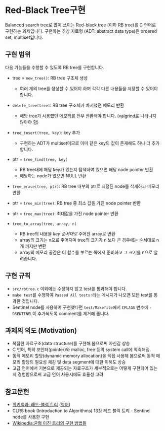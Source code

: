 # Red-Black Tree구현

Balanced search tree로 많이 쓰이는 Red-black tree (이하 RB tree)를 C 언어로 구현하는 과제입니다.
구현하는 추상 자료형 (ADT: abstract data type)은 ordered set, multiset입니다.

## 구현 범위
다음 기능들을 수행할 수 있도록 RB tree를 구현합니다.

- tree = `new_tree()`: RB tree 구조체 생성
  - 여러 개의 tree를 생성할 수 있어야 하며 각각 다른 내용들을 저장할 수 있어야 합니다.
- `delete_tree(tree)`: RB tree 구조체가 차지했던 메모리 반환
  - 해당 tree가 사용했던 메모리를 전부 반환해야 합니다. (valgrind로 나타나지 않아야 함)

- `tree_insert(tree, key)`: key 추가
  - 구현하는 ADT가 multiset이므로 이미 같은 key의 값이 존재해도 하나 더 추가 합니다.
- ptr = `tree_find(tree, key)`
  - RB tree내에 해당 key가 있는지 탐색하여 있으면 해당 node pointer 반환
  - 해당하는 node가 없으면 NULL 반환
- `tree_erase(tree, ptr)`: RB tree 내부의 ptr로 지정된 node를 삭제하고 메모리 반환
- ptr = `tree_min(tree)`: RB tree 중 최소 값을 가진 node pointer 반환
- ptr = `tree_max(tree)`: 최대값을 가진 node pointer 반환

- `tree_to_array(tree, array, n)`
  - RB tree의 내용을 *key 순서대로* 주어진 array로 변환
  - array의 크기는 n으로 주어지며 tree의 크기가 n 보다 큰 경우에는 순서대로 n개 까지만 변환
  - array의 메모리 공간은 이 함수를 부르는 쪽에서 준비하고 그 크기를 n으로 알려줍니다.

## 구현 규칙
- `src/rbtree.c` 이외에는 수정하지 않고 test를 통과해야 합니다.
- `make test`를 수행하여 `Passed All tests!`라는 메시지가 나오면 모든 test를 통과한 것입니다.
- Sentinel node를 사용하여 구현했다면 `test/Makefile`에서 `CFLAGS` 변수에 `-DSENTINEL`이 추가되도록 comment를 제거해 줍니다.

## 과제의 의도 (Motivation)

- 복잡한 자료구조(data structure)를 구현해 봄으로써 자신감 상승
- C 언어, 특히 포인터(pointer)와 malloc, free 등의 system call에 익숙해짐.
- 동적 메모리 할당(dynamic memory allocation)을 직접 사용해 봄으로써 동적 메모리 할당의 필요성 체감 및 data segment에 대한 이해도 상승
- 고급 언어에서 기본으로 제공되는 자료구조가 세부적으로는 어떻게 구현되어 있는지 경험함으로써 고급 언어 사용시에도 효율성 고려

## 참고문헌
- [위키백과: 레드-블랙 트리](https://ko.wikipedia.org/wiki/%EB%A0%88%EB%93%9C-%EB%B8%94%EB%9E%99_%ED%8A%B8%EB%A6%AC)
([영어](https://en.wikipedia.org/wiki/Red%E2%80%93black_tree))
- CLRS book (Introduction to Algorithms) 13장 레드 블랙 트리 - Sentinel node를 사용한 구현
- [Wikipedia:균형 이진 트리의 구현 방법들](https://en.wikipedia.org/wiki/Self-balancing_binary_search_tree#Implementations)
